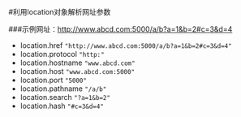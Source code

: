 #利用location对象解析网址参数

###示例网址：http://www.abcd.com:5000/a/b?a=1&b=2#c=3&d=4

- location.href
      `"http://www.abcd.com:5000/a/b?a=1&b=2#c=3&d=4"`
- location.protocol
      `"http:"`
- location.hostname
      `"www.abcd.com"`
- location.host
      `"www.abcd.com:5000"`
- location.port
      `"5000"`
- location.pathname
      `"/a/b"`
- location.search
      `"?a=1&b=2"`
- location.hash
      `"#c=3&d=4"`